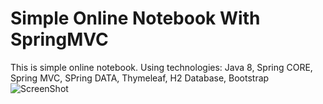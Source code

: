 # Simple Online Notebook With SpringMVC
This is simple online notebook. Using technologies: Java 8, Spring CORE, Spring MVC, SPring DATA, Thymeleaf, H2 Database, Bootstrap
![ScreenShot](https://raw.github.com/PiotrBlazej/SimpleSpringOnlineNotebook/master/img.png)
